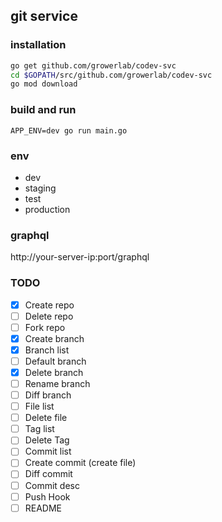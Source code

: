 ## git service

### installation
``` bash
go get github.com/growerlab/codev-svc
cd $GOPATH/src/github.com/growerlab/codev-svc
go mod download
```

### build and run
`APP_ENV=dev go run main.go`

### env
- dev
- staging
- test
- production

### graphql
http://your-server-ip:port/graphql


### TODO
- [x] Create repo
- [ ] Delete repo
- [ ] Fork repo
- [x] Create branch
- [x] Branch list
- [ ] Default branch
- [x] Delete branch
- [ ] Rename branch
- [ ] Diff branch
- [ ] File list
- [ ] Delete file
- [ ] Tag list
- [ ] Delete Tag
- [ ] Commit list
- [ ] Create commit (create file)
- [ ] Diff commit
- [ ] Commit desc
- [ ] Push Hook
- [ ] README